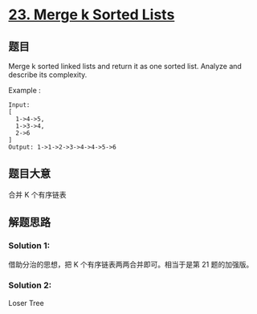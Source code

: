 # [23. Merge k Sorted Lists](https://leetcode.com/problems/merge-k-sorted-lists/)

## 题目

Merge k sorted linked lists and return it as one sorted list. Analyze and describe its complexity.



Example :

```
Input:
[
  1->4->5,
  1->3->4,
  2->6
]
Output: 1->1->2->3->4->4->5->6

```

## 题目大意

合并 K 个有序链表

## 解题思路

### Solution 1:
借助分治的思想，把 K 个有序链表两两合并即可。相当于是第 21 题的加强版。

### Solution 2:
Loser Tree

